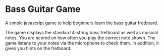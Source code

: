 # Bass Guitar Game
A simple javascript game to help beginners learn the bass guitar fretboard.

The game displays the standard 4-string bass fretboard as well as musical notes.
You are scored on how often you play the correct note shown. The game listens to your notes via the microphone to check them.
In addition, it gives you hints on the fretboard.

